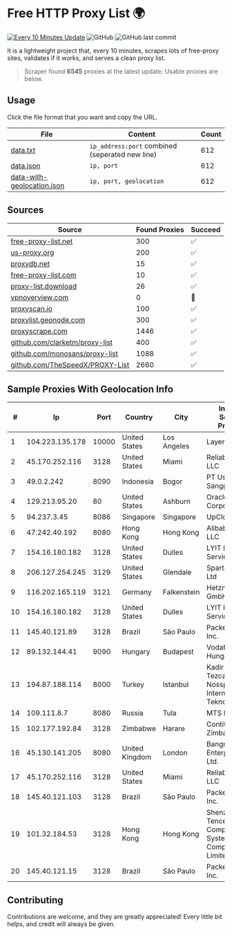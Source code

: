 
# Free HTTP Proxy List 🌍

[![Every 10 Minutes Update](https://github.com/mertguvencli/http-proxy-list/actions/workflows/main.yml/badge.svg?branch=main)](https://github.com/mertguvencli/http-proxy-list/actions/workflows/main.yml)
![GitHub](https://img.shields.io/github/license/mertguvencli/http-proxy-list)
![GitHub last commit](https://img.shields.io/github/last-commit/mertguvencli/http-proxy-list)

It is a lightweight project that, every 10 minutes, scrapes lots of free-proxy sites, validates if it works, and serves a clean proxy list.


> Scraper found **6545** proxies at the latest update. Usable proxies are below.

## Usage

Click the file format that you want and copy the URL.


|File|Content|Count|
|----|-------|-----|
|[data.txt](https://raw.githubusercontent.com/mertguvencli/http-proxy-list/main/proxy-list/data.txt)|`ip_address:port` combined (seperated new line)|612|
|[data.json](https://raw.githubusercontent.com/mertguvencli/http-proxy-list/main/proxy-list/data.json)|`ip, port`|612|
|[data-with-geolocation.json](https://raw.githubusercontent.com/mertguvencli/http-proxy-list/main/proxy-list/data-with-geolocation.json)|`ip, port, geolocation`|612|

## Sources

|Source|Found Proxies|Succeed|
|------|-------------|-------|
|[free-proxy-list.net](https://free-proxy-list.net)|300|✅|
|[us-proxy.org](https://www.us-proxy.org)|200|✅|
|[proxydb.net](http://proxydb.net)|15|✅|
|[free-proxy-list.com](https://free-proxy-list.com/?page=&port=&type%5B%5D=http&type%5B%5D=https&up_time=0&search=Search)|10|✅|
|[proxy-list.download](https://www.proxy-list.download/HTTP)|26|✅|
|[vpnoverview.com](https://vpnoverview.com/privacy/anonymous-browsing/free-proxy-servers)|0|🚫|
|[proxyscan.io](https://www.proxyscan.io)|100|✅|
|[proxylist.geonode.com](https://proxylist.geonode.com/api/proxy-list?limit=300&page=1&sort_by=lastChecked&sort_type=desc&protocols=http,https)|300|✅|
|[proxyscrape.com](https://api.proxyscrape.com/v2/?request=displayproxies&protocol=http&timeout=10000&country=all&ssl=all&anonymity=all)|1446|✅|
|[github.com/clarketm/proxy-list](https://raw.githubusercontent.com/clarketm/proxy-list/master/proxy-list-raw.txt)|400|✅|
|[github.com/monosans/proxy-list](https://raw.githubusercontent.com/monosans/proxy-list/main/proxies/http.txt)|1088|✅|
|[github.com/TheSpeedX/PROXY-List](https://raw.githubusercontent.com/TheSpeedX/PROXY-List/master/http.txt)|2660|✅|


## Sample Proxies With Geolocation Info

|#|Ip|Port|Country|City|Internet Service Provider|
|-|--|----|-------|----|-------------------------|
|1|104.223.135.178|10000|United States|Los Angeles|LayerHost|
|2|45.170.252.116|3128|United States|Miami|ReliableSite.Net LLC|
|3|49.0.2.242|8090|Indonesia|Bogor|PT Usaha Adi Sanggoro|
|4|129.213.95.20|80|United States|Ashburn|Oracle Corporation|
|5|94.237.3.45|8086|Singapore|Singapore|UpCloud Ltd|
|6|47.242.40.192|8080|Hong Kong|Hong Kong|Alibaba.com LLC|
|7|154.16.180.182|3128|United States|Dulles|LYIT Internet Services|
|8|206.127.254.245|3129|United States|Glendale|Spartan Host Ltd|
|9|116.202.165.119|3121|Germany|Falkenstein|Hetzner Online GmbH|
|10|154.16.180.182|3128|United States|Dulles|LYIT Internet Services|
|11|145.40.121.89|3128|Brazil|São Paulo|Packet Host, Inc.|
|12|89.132.144.41|9090|Hungary|Budapest|Vodafone Hungary Ltd.|
|13|194.87.188.114|8000|Turkey|Istanbul|Kadir Huseyin Tezcan Nosspeed Internet Teknolojileri|
|14|109.111.8.7|8080|Russia|Tula|MTS PJSC|
|15|102.177.192.84|3128|Zimbabwe|Harare|Contitouch Zimbabwe|
|16|45.130.141.205|8080|United Kingdom|London|Bangmod Enterprise Co., Ltd.|
|17|45.170.252.116|3128|United States|Miami|ReliableSite.Net LLC|
|18|145.40.121.103|3128|Brazil|São Paulo|Packet Host, Inc.|
|19|101.32.184.53|3128|Hong Kong|Hong Kong|Shenzhen Tencent Computer Systems Company Limited|
|20|145.40.121.15|3128|Brazil|São Paulo|Packet Host, Inc.|



## Contributing

Contributions are welcome, and they are greatly appreciated! Every
little bit helps, and credit will always be given.

